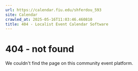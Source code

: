 ```yaml
---
url: https://calendar.fiu.edu/shferdou_593
site: Calendar
crawled_at: 2025-05-16T11:03:46.460810
title: 404 - Localist Event Calendar Software
---
```


# 404 - not found
We couldn't find the page on this community event platform.
